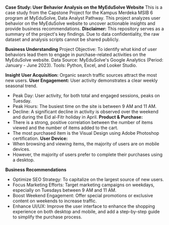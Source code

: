 **Case Study: User Behavior Analysis on the MyEduSolve Website**
This is a case study from the Capstone Project for the Kampus Merdeka MSIB 6 program at MyEduSolve, Data Analyst Pathway. This project analyzes user behavior on the MyEduSolve website to uncover actionable insights and provide business recommendations.
**Disclaimer:** This repository serves as a summary of the project's key findings. Due to data confidentiality, the raw dataset and analysis scripts cannot be shared publicly.

**Business Understanding**
Project Objective: To identify what kind of user behaviors lead them to engage in purchase-related activities on the MyEduSolve website.
Data Source: MyEduSolve's Google Analytics (Period: January - June 2023).
Tools: Python, Excel, and Looker Studio.

**Insight**
**User Acquisition:** Organic search traffic sources attract the most new users.
**User Engagement:** 
User activity demonstrates a clear weekly seasonal trend.
- Peak Day: User activity, for both total and engaged sessions, peaks on Tuesday.
- Peak Hours: The busiest time on the site is between 9 AM and 11 AM.
- Decline: A significant decline in activity is observed over the weekend and during the Eid al-Fitr holiday in April.
**Product & Purchase:**
- There is a strong, positive correlation between the number of items viewed and the number of items added to the cart.
- The most purchased item is the Visual Design using Adobe Photoshop certification.
**User Device:**
- When browsing and viewing items, the majority of users are on mobile devices.
- However, the majority of users prefer to complete their purchases using a desktop.

**Business Recommendations**
- Optimize SEO Strategy: To capitalize on the largest source of new users.
- Focus Marketing Efforts: Target marketing campaigns on weekdays, especially on Tuesdays between 9 AM and 11 AM.
- Boost Weekend Engagement: Offer special promotions or exclusive content on weekends to increase traffic.
- Enhance UI/UX: Improve the user interface to enhance the shopping experience on both desktop and mobile, and add a step-by-step guide to simplify the purchase process.

